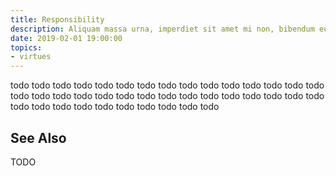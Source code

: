 ```yaml
---
title: Responsibility
description: Aliquam massa urna, imperdiet sit amet mi non, bibendum euismod est.
date: 2019-02-01 19:00:00
topics: 
- virtues
---
```


todo todo todo todo todo todo todo todo todo todo todo todo todo todo todo todo todo todo todo todo todo todo todo todo todo todo todo todo todo todo todo todo todo todo todo todo todo todo todo todo 

## See Also 
TODO
